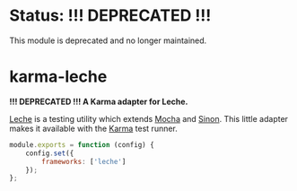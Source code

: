 # Status: **!!! DEPRECATED !!!**

This module is deprecated and no longer maintained.

# karma-leche

**!!! DEPRECATED !!! A Karma adapter for Leche.**

[Leche](https://github.com/box/leche) is a testing utility which extends
[Mocha](http://mochajs.org/) and [Sinon](http://sinonjs.org/). This little adapter makes it
available with the [Karma](http://karma-runner.github.io/) test runner.

```js
module.exports = function (config) {
    config.set({
        frameworks: ['leche']
    });
};
```
